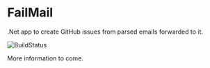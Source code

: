 # FailMail

.Net app to create GitHub issues from parsed emails forwarded to it.

![BuildStatus](https://smchive.visualstudio.com/DefaultCollection/_apis/public/build/definitions/30816a0c-73fe-4e8b-8719-3cad57662f73/2/badge)

More information to come.
